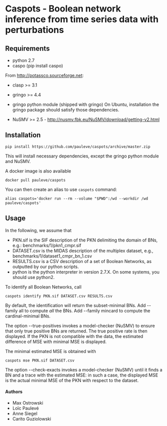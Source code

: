 # Caspots - Boolean network inference from time series data with perturbations

## Requirements

- python 2.7
- caspo (pip install caspo)

From http://potassco.sourceforge.net:
- clasp >= 3.1
- gringo >= 4.4
- gringo python module (shipped with gringo)
On Ubuntu, installation the gringo package should satisfy those dependencies.

- NuSMV >= 2.5 - http://nusmv.fbk.eu/NuSMV/download/getting-v2.html

## Installation

	pip install https://github.com/pauleve/caspots/archive/master.zip

This will install necessary dependencies, except the gringo python module and
NuSMV.

A docker image is also available

	docker pull pauleve/caspots

You can then create an alias to use `caspots` command:

	alias caspots='docker run --rm --volume "$PWD":/wd --workdir /wd pauleve/caspots'


## Usage

In the following, we assume that
* PKN.sif is the SIF description of the PKN delimiting the domain of BNs, e.g.:
    benchmarks/1/pkn1_cmpr.sif
* DATASET.csv is the MIDAS description of the multiplex dataset, e.g.,
    benchmarks/1/dataset1_cmpr_bn_1.csv
* RESULTS.csv is a CSV description of a set of Boolean Networks, as outputted by
  our python scripts.
* python is the python interpreter in version 2.7.X. On some systems, you should
  use python2.


To identify all Boolean Networks, call

	caspots identify PKN.sif DATASET.csv RESULTS.csv

By default, the identification will return the subset-minimal BNs.
Add --family all to compute _all_ the BNs.
Add --family mincard to compute the cardinal-minimal BNs.

The option --true-positives invokes a model-checker (NuSMV) to ensure that only true
positive BNs are returned. The true positive rate is then displayed.
If the PKN is not compatible with the data, the estimated difference of MSE with
minimal MSE is displayed.

The minimal estimated MSE is obtained with

	caspots mse PKN.sif DATASET.csv

The option --check-exacts invokes a model-checker (NuSMV) until it finds a BN
and a trace with the estimated MSE: in such a case, the displayed MSE is the
actual minimal MSE of the PKN with respect to the dataset.

#### Authors
- Max Ostrowski
- Loïc Paulevé
- Anne Siegel
- Carito Guziolowski
